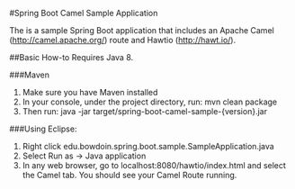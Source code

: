 #Spring Boot Camel Sample Application

The is a sample Spring Boot application that includes an Apache Camel (http://camel.apache.org/) route and Hawtio (http://hawt.io/).

##Basic How-to
Requires Java 8.

###Maven
1. Make sure you have Maven installed
2. In your console, under the project directory, run: mvn clean package
3. Then run: java -jar target/spring-boot-camel-sample-{version}.jar

###Using Eclipse:
1. Right click edu.bowdoin.spring.boot.sample.SampleApplication.java
2. Select Run as -> Java application
3. In any web browser, go to localhost:8080/hawtio/index.html and select the Camel tab. You should see your Camel Route running.
